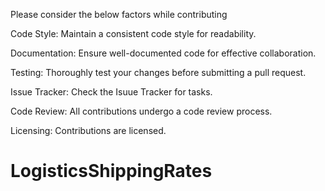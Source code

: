 Please consider the below factors while contributing

Code Style:
Maintain a consistent code style for readability.

Documentation:
Ensure well-documented code for effective collaboration.

Testing:
Thoroughly test your changes before submitting a pull request.

Issue Tracker:
Check the Isuue Tracker for tasks.

Code Review:
All contributions undergo a code review process.

Licensing:
Contributions are licensed.
# LogisticsShippingRates

